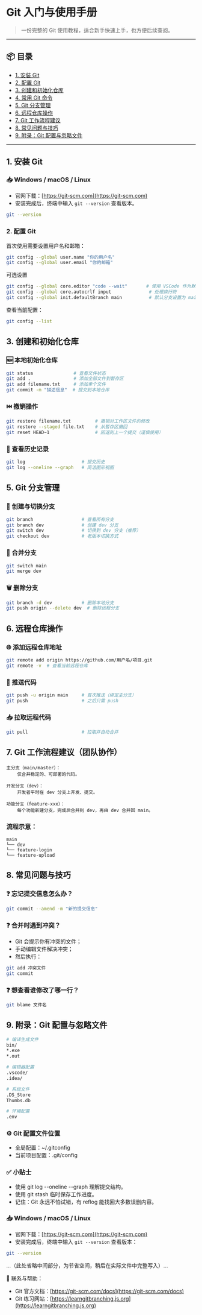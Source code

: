# Git 入门与使用手册

> 一份完整的 Git 使用教程，适合新手快速上手，也方便后续查阅。

---

## 📦 目录

- [1. 安装 Git](#1-安装-git)
- [2. 配置 Git](#2-配置-git)
- [3. 创建和初始化仓库](#3-创建和初始化仓库)
- [4. 常用 Git 命令](#4-常用-git-命令)
- [5. Git 分支管理](#5-git-分支管理)
- [6. 远程仓库操作](#6-远程仓库操作)
- [7. Git 工作流程建议](#7-git-工作流程建议)
- [8. 常见问题与技巧](#8-常见问题与技巧)
- [9. 附录：Git 配置与忽略文件](#9-附录git-配置与忽略文件)

---

## 1. 安装 Git

### 📥 Windows / macOS / Linux

- 官网下载：[https://git-scm.com](https://git-scm.com)
- 安装完成后，终端中输入 `git --version` 查看版本。

```bash
git --version
```


### 2. 配置 Git

首次使用需要设置用户名和邮箱：

```bash
git config --global user.name "你的用户名"
git config --global user.email "你的邮箱"
```

可选设置

```bash
git config --global core.editor "code --wait"       # 使用 VSCode 作为默认编辑器
git config --global core.autocrlf input              # 处理换行符
git config --global init.defaultBranch main          # 默认分支设置为 main
```

查看当前配置：
```bash
git config --list
```

## 3. 创建和初始化仓库

### 🆕 本地初始化仓库

```bash
git status               # 查看文件状态
git add .                # 添加全部文件到暂存区
git add filename.txt     # 添加单个文件
git commit -m "描述信息"  # 提交到本地仓库
```

### ⏮️ 撤销操作

```bash
git restore filename.txt         # 撤销对工作区文件的修改
git restore --staged file.txt    # 从暂存区撤回
git reset HEAD~1                 # 回退到上一个提交（谨慎使用）
```

### 📜 查看历史记录

```bash
git log                     # 提交历史
git log --oneline --graph   # 简洁图形视图
```

## 5. Git 分支管理

### 🔧 创建与切换分支

```bash
git branch                  # 查看所有分支
git branch dev              # 创建 dev 分支
git switch dev              # 切换到 dev 分支（推荐）
git checkout dev            # 老版本切换方式
```

### 🔁 合并分支

```bash
git switch main
git merge dev
```

### 🗑️ 删除分支

```bash
git branch -d dev           # 删除本地分支
git push origin --delete dev  # 删除远程分支
```

## 6. 远程仓库操作
### 🌐 添加远程仓库地址

```bash
git remote add origin https://github.com/用户名/项目.git
git remote -v  # 查看当前远程仓库
```

### 🚀 推送代码

```bash
git push -u origin main     # 首次推送（绑定主分支）
git push                    # 之后只需 push
```

### 📥 拉取远程代码

```bash
git pull                    # 拉取并自动合并
```

## 7. Git 工作流程建议（团队协作）

```text
主分支（main/master）：
    仅合并稳定的、可部署的代码。

开发分支（dev）：
    开发者平时在 dev 分支上开发、提交。

功能分支（feature-xxx）：
    每个功能新建分支，完成后合并到 dev，再由 dev 合并回 main。
```

### 流程示意：

```text
main
└── dev
└── feature-login
└── feature-upload
```

## 8. 常见问题与技巧

### ❓ 忘记提交信息怎么办？

```bash
git commit --amend -m "新的提交信息"
```

### ❓ 合并时遇到冲突？
- Git 会提示你有冲突的文件；
- 手动编辑文件解决冲突；
- 然后执行：

```bash
git add 冲突文件
git commit
```

### ❓ 想查看谁修改了哪一行？

```bash
git blame 文件名
```

## 9. 附录：Git 配置与忽略文件

```bash
# 编译生成文件
bin/
*.exe
*.out

# 编辑器配置
.vscode/
.idea/

# 系统文件
.DS_Store
Thumbs.db

# 环境配置
.env
```

### ⚙️ Git 配置文件位置
- 全局配置：~/.gitconfig
- 当前项目配置：.git/config

### ✅ 小贴士
- 使用 git log --oneline --graph 理解提交结构。
- 使用 git stash 临时保存工作进度。
- 记住：Git 永远不怕试错，有 reflog 能找回大多数误删内容。

### 📥 Windows / macOS / Linux

- 官网下载：[https://git-scm.com](https://git-scm.com)
- 安装完成后，终端中输入 `git --version` 查看版本：

```bash
git --version
```

...（此处省略中间部分，为节省空间，稍后在实际文件中完整写入）...

📌 联系与帮助：

- Git 官方文档：[https://git-scm.com/docs](https://git-scm.com/docs)
- Git 练习网站：[https://learngitbranching.js.org](https://learngitbranching.js.org)